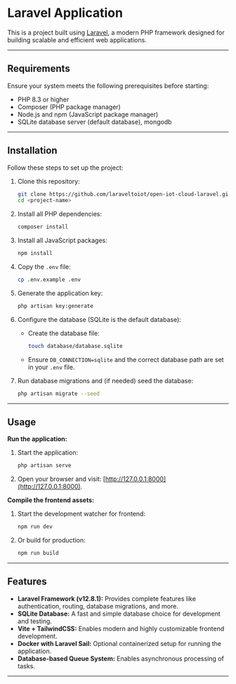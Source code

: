 # Laravel Application

This is a project built using [Laravel](https://laravel.com/), a modern PHP framework designed for building scalable and efficient web applications.

---

## Requirements

Ensure your system meets the following prerequisites before starting:

- PHP 8.3 or higher
- Composer (PHP package manager)
- Node.js and npm (JavaScript package manager)
- SQLite database server (default database), mongodb

---

## Installation

Follow these steps to set up the project:

1. Clone this repository:
   ```bash
   git clone https://github.com/laraveltoiot/open-iot-cloud-laravel.git
   cd <project-name>
   ```

2. Install all PHP dependencies:
   ```bash
   composer install
   ```

3. Install all JavaScript packages:
   ```bash
   npm install
   ```

4. Copy the `.env` file:
   ```bash
   cp .env.example .env
   ```

5. Generate the application key:
   ```bash
   php artisan key:generate
   ```

6. Configure the database (SQLite is the default database):

    - Create the database file:
      ```bash
      touch database/database.sqlite
      ```

    - Ensure `DB_CONNECTION=sqlite` and the correct database path are set in your `.env` file.

7. Run database migrations and (if needed) seed the database:
   ```bash
   php artisan migrate --seed
   ```

---

## Usage

**Run the application:**

1. Start the application:
   ```bash
   php artisan serve
   ```

2. Open your browser and visit: [http://127.0.0.1:8000](http://127.0.0.1:8000).

**Compile the frontend assets:**

1. Start the development watcher for frontend:
   ```bash
   npm run dev
   ```

2. Or build for production:
   ```bash
   npm run build
   ```

---

## Features

- **Laravel Framework (v12.8.1):** Provides complete features like authentication, routing, database migrations, and more.
- **SQLite Database:** A fast and simple database choice for development and testing.
- **Vite + TailwindCSS:** Enables modern and highly customizable frontend development.
- **Docker with Laravel Sail:** Optional containerized setup for running the application.
- **Database-based Queue System:** Enables asynchronous processing of tasks.
---
